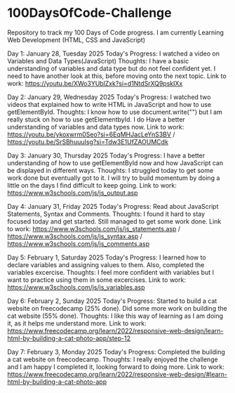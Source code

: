 # 100DaysOfCode-Challenge
Repository to track my 100 Days of Code progress.
I am currently Learning Web Development (HTML, CSS and JavaScript)

Day 1: January 28, Tuesday 2025
Today's Progress: I watched a video on Variables and Data Types(JavaScript)
Thoughts: I have a basic understanding of variables and data type but do not feel confident yet. I need to have another look at this, before moving onto the next topic.
Link to work: https://youtu.be/XWo3YUblZxk?si=d1NtdSrXQ9pskIXx

Day 2: January 29, Wednesday 2025
Today's Progress: I watched two videos that explained how to write HTML in JavaScript and how to use getElementById.
Thoughts: I know how to use document.write("") but I am really stuck on how to use getElementbyId. I do Have a better understanding of variables and data types now.
Link to work: https://youtu.be/ykoxwrm0Seo?si=6EqMHJacLeYnS3BV / https://youtu.be/SrSBhuuuIsg?si=Tdw3E1UfZAOUMCdk

Day 3: January 30, Thursday 2025
Today's Progress: I have a better understanding of how to use getElementById now and how JavaScript can be displayed in different ways.
Thoughts: I struggled today to get some work done but eventually got to it. I will try to build momentum by doing a little on the days I find difficult to keep going.
Link to work: https://www.w3schools.com/js/js_output.asp

Day 4: January 31, Friday 2025
Today's Progress: Read about JavaScript Statements, Syntax and Comments. 
Thoughts: I found it hard to stay focused today and get started. Still managed to get some work done.
Link to work: https://www.w3schools.com/js/js_statements.asp / https://www.w3schools.com/js/js_syntax.asp / https://www.w3schools.com/js/js_comments.asp

Day 5: February 1, Saturday 2025
Today's Progress: I learned how to declare variables and assigning values to them. Also, completed the variables excercise.
Thoughts: I feel more confident with variables but I want to practice using them in some excercises. 
Link to work: https://www.w3schools.com/js/js_variables.asp

Day 6: February 2, Sunday 2025
Today's Progress: Started to build a cat website on freecodecamp (25% done). Did some more work on building the cat website (55% done).
Thoughts: I like this way of learning as I am doing it, as it helps me understand more.
Link to work: https://www.freecodecamp.org/learn/2022/responsive-web-design/learn-html-by-building-a-cat-photo-app/step-12

Day 7: February 3, Monday 2025
Today's Progress: Completed the building a cat website on freecodecamp.
Thoughts: I really enjoyed the challenge and I am happy I completed it, looking forward to doing more.
Link to work: https://www.freecodecamp.org/learn/2022/responsive-web-design/#learn-html-by-building-a-cat-photo-app
